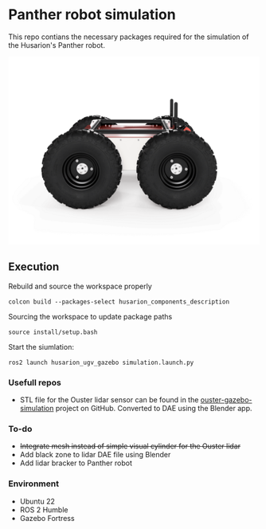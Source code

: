 # Panther robot simulation

This repo contians the necessary packages required for the simulation of the Husarion's Panther robot.

![](./panther.png)

## Execution
Rebuild and source the workspace properly
```shell
colcon build --packages-select husarion_components_description
```
Sourcing the workspace to update package paths
```shell
source install/setup.bash
```
Start the siumlation:
```shell
ros2 launch husarion_ugv_gazebo simulation.launch.py
```

### Usefull repos
- STL file for the Ouster lidar sensor can be found in the [ouster-gazebo-simulation](https://github.com/Gepetto/ouster-gazebo-simulation) project on GitHub. Converted to DAE using the Blender app.

### To-do
- <del>Integrate mesh instead of simple visual cylinder for the Ouster lidar
- Add black zone to lidar DAE file using Blender
- Add lidar bracker to Panther robot

### Environment
- Ubuntu 22
- ROS 2 Humble
- Gazebo Fortress